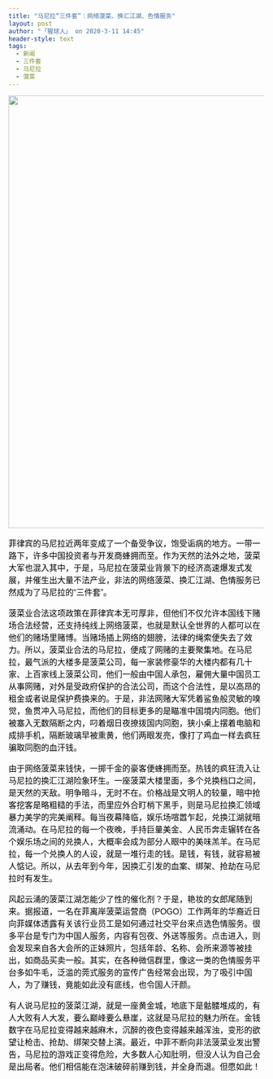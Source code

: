 ```yaml
---
title: "马尼拉“三件套”：网络菠菜、换汇江湖、色情服务"
layout: post
author: "「猩球人」 on 2020-3-11 14:45"
header-style: text
tags:
  - 新闻
  - 三件套
  - 马尼拉
  - 菠菜
---
```


<head></head>
<body>
 <div align="left"> 
  <font color="#000"><font face="微软雅黑, Tahoma, Helvetica, Arial, 宋体, sans-serif"><font style="font-size:16px"> 
     <ignore_js_op> 
      <img aid="1340778" src="https://bbs.boniu123.cc/data/attachment/forum/202003/11/110400st36jjcu9l97czht.jpg" zoomfile="data/attachment/forum/202003/11/110400st36jjcu9l97czht.jpg" file="data/attachment/forum/202003/11/110400st36jjcu9l97czht.jpg" width="850" inpost="1"> 
      <div class="tip tip_4 aimg_tip" id="aimg_1340778_menu" style="position: absolute; display: none" disautofocus="true"> 
       <div class="xs0"> 
        <p><strong>prosti-den-makati-oct8-002.jpg</strong> <em class="xg1">(162.65 KB, 下载次数: 0)</em></p> 
        <p> <a href="forum.php?mod=attachment&amp;aid=MTM0MDc3OHw4NGE4NmM3OHwxNTgzOTEzNzU2fDB8NTc3ODQ1&amp;nothumb=yes" target="_blank">下载附件</a> &nbsp;<a href="javascript:;" onclick="showWindow(this.id, this.getAttribute('url'), 'get', 0);" id="savephoto_1340778" url="home.php?mod=spacecp&amp;ac=album&amp;op=saveforumphoto&amp;aid=1340778&amp;handlekey=savephoto_1340778">保存到相册</a> </p> 
        <p class="xg1 y"><span title="2020-3-11 11:04">4&nbsp;小时前</span> 上传</p> 
       </div> 
       <div class="tip_horn"></div> 
      </div> 
     </ignore_js_op> </font></font></font> 
 </div>
 <br> 
 <div align="left"> 
  <font color="#000"><font face="微软雅黑, Tahoma, Helvetica, Arial, 宋体, sans-serif"><font style="font-size:16px">菲律宾的马尼拉近两年变成了一个备受争议，饱受诟病的地方。一带一路下，许多中国投资者与开发商蜂拥而至。作为天然的法外之地，菠菜大军也混入其中，于是，马尼拉在菠菜业背景下的经济高速爆发式发展，并催生出大量不法产业，非法的网络菠菜、换汇江湖、色情服务已然成为了马尼拉的“三件套”。</font></font></font> 
 </div>
 <br> 
 <div align="left"> 
  <font color="#000"><font face="微软雅黑, Tahoma, Helvetica, Arial, 宋体, sans-serif"><font style="font-size:16px">菠菜业合法这项政策在菲律宾本无可厚非，但他们不仅允许本国线下赌场合法经营，还支持纯线上网络菠菜，也就是默认全世界的人都可以在他们的赌场里赌博。当赌场插上网络的翅膀，法律的绳索便失去了效力。所以，菠菜业合法的马尼拉，便成了网赌的主要聚集地。在马尼拉，最气派的大楼多是菠菜公司，每一家装修豪华的大楼内都有几十家、上百家线上菠菜公司，他们一般由中国人承包，雇佣大量中国员工从事网赌，对外是受政府保护的合法公司，而这个合法性，是以高昂的租金或者说是保护费换来的。于是，非法网赌大军凭着鲨鱼般灵敏的嗅觉，鱼贯冲入马尼拉，而他们的目标更多的是瞄准中国境内同胞。他们被塞入无数隔断之内，叼着烟日夜撩拨国内同胞，狭小桌上摆着电脑和成排手机，隔断玻璃早被熏黄，他们两眼发亮，像打了鸡血一样去疯狂骗取同胞的血汗钱。</font></font></font> 
 </div>
 <br> 
 <div align="left"> 
  <font color="#000"><font face="微软雅黑, Tahoma, Helvetica, Arial, 宋体, sans-serif"><font style="font-size:16px">由于网络菠菜来钱快，一掷千金的豪客便蜂拥而至。热钱的疯狂流入让马尼拉的换汇江湖险象环生。一座菠菜大楼里面，多个兑换档口之间，是天然的天敌。明争暗斗，无时不在。价格战是文明人的较量，暗中抢客挖客是略粗糙的手法，而里应外合盯梢下黑手，则是马尼拉换汇领域暴力美学的完美阐释。每当夜幕降临，娱乐场喧嚣乍起，兑换江湖就暗流涌动。在马尼拉的每一个夜晚，手持巨量美金、人民币奔走辗转在各个娱乐场之间的兑换人，大概率会成为部分人眼中的美味羔羊。在马尼拉，每一个兑换人的人设，就是一堆行走的钱。是钱，有钱，就容易被人惦记。所以，从去年到今年，因换汇引发的血案、绑架、抢劫在马尼拉时有发生。</font></font></font> 
 </div>
 <br> 
 <div align="left"> 
  <font color="#000"><font face="微软雅黑, Tahoma, Helvetica, Arial, 宋体, sans-serif"><font style="font-size:16px">风起云涌的菠菜江湖怎能少了性的催化剂？于是，艳妆的女郎尾随到来。据报道，一名在菲离岸菠菜运营商（POGO）工作两年的华裔近日向菲媒体透露有关该行业员工是如何通过社交平台来点选色情服务。很多平台是专门为中国人服务，内容有包夜、外送等服务。点击进入，则会发现来自各大会所的正妹照片，包括年龄、名称、会所来源等被挂出，如商品买卖一般。其实，在各种微信群里，像这一类的色情服务平台多如牛毛，泛滥的莞式服务的宣传广告经常会出现，为了吸引中国人，为了赚钱，竟能如此没有底线，也令国人汗颜。</font></font></font> 
 </div>
 <br> 
 <div align="left"> 
  <font color="#000"><font face="微软雅黑, Tahoma, Helvetica, Arial, 宋体, sans-serif"><font style="font-size:16px">有人说马尼拉的菠菜江湖，就是一座黄金城，地底下是骷髅堆成的，有人大败有人大发，要么巅峰要么悬崖，这就是马尼拉的魅力所在。金钱数字在马尼拉变得越来越麻木，沉醉的夜色变得越来越浑浊，变形的欲望让枪击、抢劫、绑架交替上演。最近，中菲不断向非法菠菜业发出警告，马尼拉的游戏正变得危险，大多数人心知肚明，但没人认为自己会是出局者。他们相信能在泡沫破碎前赚到钱，并全身而退。但愿如此！</font></font></font> 
 </div>
 <br>
</body>


